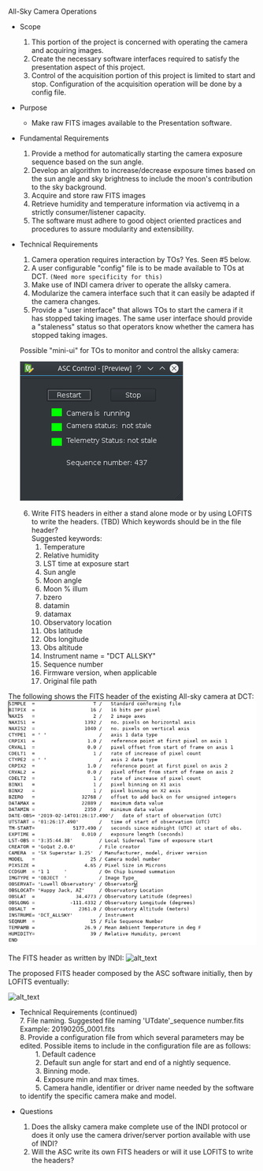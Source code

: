 All-Sky Camera Operations
* Scope
    1. This portion of the project is concerned with operating the camera and acquiring images.
    2. Create the necessary software interfaces required to satisfy the presentation aspect of this project.
    3. Control of the acquisition portion of this project is limited to start and stop. Configuration of the acquisition operation will be done by a config file.

* Purpose
    - Make raw FITS images available to the Presentation software.


* Fundamental Requirements
    1. Provide a method for automatically starting the camera exposure sequence based on the sun angle.
    2. Develop an algorithm to increase/decrease exposure times based on the sun angle and sky brightness to include
the moon's contribution to the sky background.  
    3. Acquire and store raw FITS images
    4. Retrieve humidity and temperature information via activemq in a strictly consumer/listener capacity.
    5. The software must adhere to good object oriented practices and procedures to assure modularity and extensibility.


* Technical Requirements
    1. Camera operation requires interaction by TOs? Yes. Seen #5 below.
    2. A user configurable "config" file is to be made available to TOs at DCT. `(Need more specificity for this)`
    3. Make use of INDI camera driver to operate the allsky camera.
    4. Modularize the camera interface such that it can easily be adapted if the camera changes.
    5. Provide a "user interface" that allows TOs to start the camera if it has stopped taking images. The same user interface should provide a "staleness" status so that operators know whether the camera has stopped taking images.
    
    Possible "mini-ui" for TOs to monitor and control the allsky camera:
    
    ![alt text](https://github.com/LowellObservatory/All-Sky/blob/master/asc_mini_ui.png)
    
    6. Write FITS headers in either a stand alone mode or by using LOFITS to write the headers. (TBD) Which keywords should be in the file header?\
    Suggested keywords:                                                                                                                       
        1. Temperature
        2. Relative humidity
        3. LST time at exposure start
        4. Sun angle
        5. Moon angle
        6. Moon % illum
        7. bzero
        8. datamin
        9. datamax
        10. Observatory location
        11. Obs latitude
        12. Obs longitude
        13. Obs altitude
        14. Instrument name = "DCT ALLSKY"
        15. Sequence number
        16. Firmware version, when applicable
        17. Original file path
        
        
        
        
 The following shows the FITS header of the existing All-sky camera at DCT:
 ![alt_text](https://github.com/LowellObservatory/All-Sky/blob/master/header.png)
 
 The FITS header as written by INDI:
 ![alt_text](https://github.com/LowellObservatory/All-Sky/blob/master/indihdr.png)
 
 The proposed FITS header composed by the ASC software initially, then by LOFITS eventually:
 
 ![alt_text](https://github.com/LowellObservatory/All-Sky/blob/master/prophdr.png)
 
 
* Technical Requirements (continued)                                    
    7. File naming. Suggested file naming 'UTdate'_sequence number.fits\
       Example: 20190205_0001.fits                                             
    8. Provide a configuration file from which several parameters may be edited.  Possible items to include in the
    configuration file are as follows:                                        
       &nbsp; &nbsp; &nbsp; &nbsp; 1. Default cadence    
       &nbsp; &nbsp; &nbsp; &nbsp; 2. Default sun angle for start and end of a nightly sequence.    
       &nbsp; &nbsp; &nbsp; &nbsp; 3. Binning mode.    
       &nbsp; &nbsp; &nbsp; &nbsp; 4. Exposure min and max times.   
       &nbsp; &nbsp; &nbsp; &nbsp; 5. Camera handle, identifier or driver name needed by the software to identify the specific
                                      camera make and model.
      
* Questions
    1. Does the allsky camera make complete use of the INDI protocol or does it only use the camera driver/server portion available with use of INDI?
    2. Will the ASC write its own FITS headers or will it use LOFITS to write the headers?
    
    
